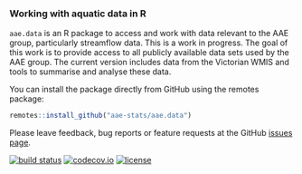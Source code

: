 ### Working with aquatic data in R

`aae.data` is an R package to access and work with data relevant to the AAE group, particularly streamflow data. This is a work in progress. The goal of this work is to provide access to all publicly available data sets used by the AAE group. The current version includes data from the Victorian WMIS and tools to summarise and analyse these data. 

You can install the package directly from GitHub using the remotes package:

``` r
remotes::install_github("aae-stats/aae.data")
```

Please leave feedback, bug reports or feature requests at the GitHub [issues page](https://github.com/aae-stats/aae.data/issues). 

[![build status](https://travis-ci.org/aae-stats/aae.data.svg?branch=master)](https://travis-ci.org/aae-stats/aae.data) [![codecov.io](https://codecov.io/github/aae-stats/aae.data/coverage.svg?branch=master)](https://codecov.io/github/aae-stats/aae.data?branch=master) [![license](https://img.shields.io/badge/License-Apache%202.0-blue.svg)](https://opensource.org/licenses/Apache-2.0)
 
